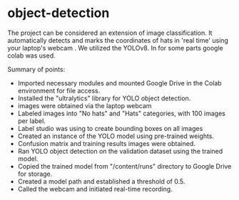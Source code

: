 # object-detection

The project can be considered an extension of image classification. It automatically detects and marks the coordinates of hats in 'real time' using your laptop's webcam . We utilized the YOLOv8. In for some parts google colab was used.


Summary of points:

- Imported necessary modules and mounted Google Drive in the Colab environment for file access.
- Installed the "ultralytics" library for YOLO object detection.
- images were obtained via the laptop webcam
- Labeled images into "No hats" and "Hats" categories, with 100 images per label.
- Label studio was using to create bounding boxes on all images
- Created an instance of the YOLO model using pre-trained weights.
- Confusion matrix and training results images were obtained.
- Ran YOLO object detection on the validation dataset using the trained model.
- Copied the trained model from "/content/runs" directory to Google Drive for storage.
- Created a model path and established a threshold of 0.5.
- Called the webcam and initiated real-time recording.
